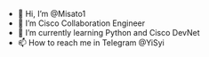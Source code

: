 - 👋 Hi, I’m @Misato1
- 👀 I’m Cisco Collaboration Engineer
- 🌱 I’m currently learning Python and Cisco DevNet
- 📫 How to reach me in Telegram @YiSyi

<!---
Misato1/Misato1 is a ✨ special ✨ repository because its `README.md` (this file) appears on your GitHub profile.
You can click the Preview link to take a look at your changes.
--->
